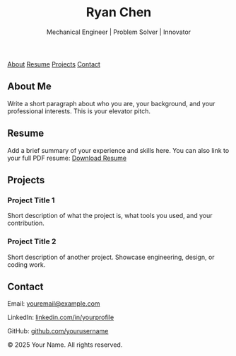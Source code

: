<!DOCTYPE html>
<html lang="en">
<head>
  <meta charset="UTF-8" />
  <meta name="viewport" content="width=device-width, initial-scale=1.0" />
 
</head>
<body>
  <header>
    <h1>Ryan Chen</h1>
    <p>Mechanical Engineer | Problem Solver | Innovator</p>
  </header>

  <nav>
    <a href="#about">About</a>
    <a href="#resume">Resume</a>
    <a href="#projects">Projects</a>
    <a href="#contact">Contact</a>
  </nav>

  <section id="about">
    <h2>About Me</h2>
    <p>
      Write a short paragraph about who you are, your background, and your
      professional interests. This is your elevator pitch.
    </p>
  </section>

  <section id="resume">
    <h2>Resume</h2>
    <p>
      Add a brief summary of your experience and skills here. You can also link
      to your full PDF resume:
      <a href="resume.pdf" target="_blank">Download Resume</a>
    </p>
  </section>

  <section id="projects">
    <h2>Projects</h2>
    <div class="project">
      <h3>Project Title 1</h3>
      <p>Short description of what the project is, what tools you used, and your contribution.</p>
    </div>
    <div class="project">
      <h3>Project Title 2</h3>
      <p>Short description of another project. Showcase engineering, design, or coding work.</p>
    </div>
  </section>

  <section id="contact">
    <h2>Contact</h2>
    <p>Email: <a href="mailto:youremail@example.com">youremail@example.com</a></p>
    <p>LinkedIn: <a href="https://linkedin.com/in/yourprofile" target="_blank">linkedin.com/in/yourprofile</a></p>
    <p>GitHub: <a href="https://github.com/yourusername" target="_blank">github.com/yourusername</a></p>
  </section>

  <footer>
    <p>&copy; 2025 Your Name. All rights reserved.</p>
  </footer>
</body>
</html>
